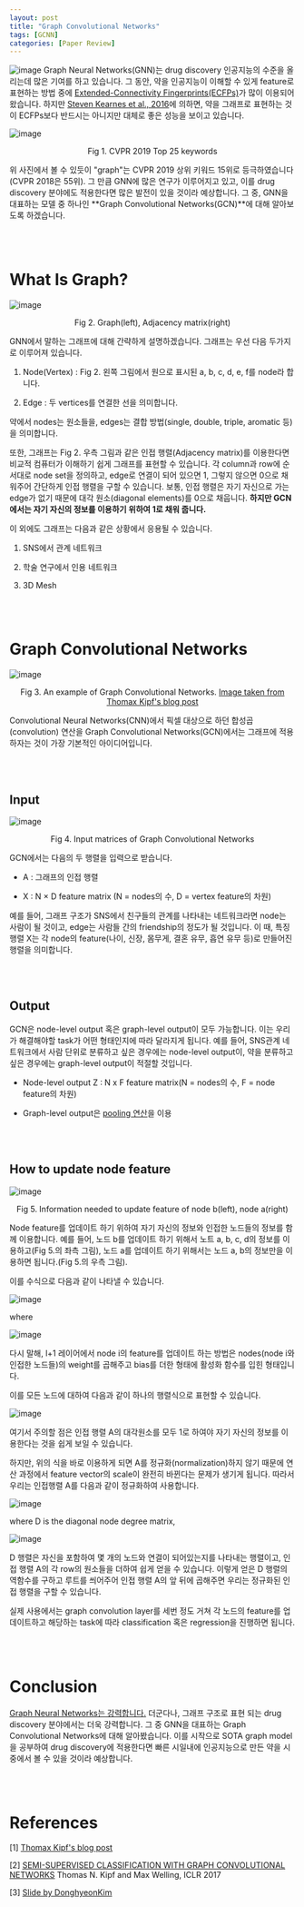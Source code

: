 ```yaml
---
layout: post
title: "Graph Convolutional Networks"
tags: [GCNN]
categories: [Paper Review]
---
```

![image](https://user-images.githubusercontent.com/50114210/72908465-d8269b00-3d78-11ea-8c37-afad920b4083.png)
Graph Neural Networks(GNN)는 drug discovery 인공지능의 수준을 올리는데 많은 기여를 하고 있습니다. 그 동안, 약을 인공지능이 이해할 수 있게 feature로 표현하는 방법 중에 [Extended-Connectivity Fingerprints(ECFPs)](https://pubs.acs.org/doi/abs/10.1021/ci100050t)가 많이 이용되어 왔습니다. 하지만 [Steven Kearnes et al., 2016](https://arxiv.org/pdf/1603.00856.pdf)에 의하면, 약을 그래프로 표현하는 것이 ECFPs보다 반드시는 아니지만 대체로 좋은 성능을 보이고 있습니다.
     
![image](https://user-images.githubusercontent.com/50114210/72908527-ef658880-3d78-11ea-9c0a-24c5fed482f0.png)         
   
<center>Fig 1. CVPR 2019 Top 25 keywords</center>
    
위 사진에서 볼 수 있듯이 "graph"는 CVPR 2019 상위 키워드 15위로 등극하였습니다(CVPR 2018은 55위). 그 만큼 GNN에 많은 연구가 이루어지고 있고, 이를 drug discovery 분야에도 적용한다면 많은 발전이 있을 것이라 예상합니다. 그 중, GNN을 대표하는 모델 중 하나인 **Graph Convolutional Networks(GCN)**에 대해 알아보도록 하겠습니다.
      
<br></br> 
# What Is Graph?
![image](https://user-images.githubusercontent.com/50114210/72910610-1f625b00-3d7c-11ea-809a-3b377deed8c0.png)          
    
<center>Fig 2. Graph(left), Adjacency matrix(right)</center>
    
GNN에서 말하는 그래프에 대해 간략하게 설명하겠습니다. 그래프는 우선 다음 두가지로 이루어져 있습니다.         
    
1. Node(Vertex) : Fig 2. 왼쪽 그림에서 원으로 표시된 a, b, c, d, e, f를 node라 합니다.          
      
2. Edge : 두 vertices를 연결한 선을 의미합니다.          
   
약에서 nodes는 원소들을, edges는 결합 방법(single, double, triple, aromatic 등)을 의미합니다.         
     
또한, 그래프는 Fig 2. 우측 그림과 같은 인접 행렬(Adjacency matrix)를 이용한다면 비교적 컴퓨터가 이해하기 쉽게 그래프를 표현할 수 있습니다. 각 column과 row에 순서대로 node set을 정의하고, edge로 연결이 되어 있으면 1, 그렇지 않으면 0으로 채워주어 간단하게 인접 행렬을 구할 수 있습니다. 보통, 인접 행렬은 자기 자신으로 가는 edge가 없기 때문에 대각 원소(diagonal elements)를 0으로 채웁니다. **하지만 GCN에서는 자기 자신의 정보를 이용하기 위하여 1로 채워 줍니다.**        
    
이 외에도 그래프는 다음과 같은 상황에서 응용될 수 있습니다.      
      
1. SNS에서 관계 네트워크
     
2. 학술 연구에서 인용 네트워크
       
3. 3D Mesh
    
<br></br> 
# Graph Convolutional Networks
![image](https://user-images.githubusercontent.com/50114210/72911676-cbf10c80-3d7d-11ea-8135-883d3af809de.png)       
<center>Fig 3. An example of Graph Convolutional Networks. <U>Image taken from Thomax Kipf's blog post</U></center>
   
Convolutional Neural Networks(CNN)에서 픽셀 대상으로 하던 합성곱(convolution) 연산을 Graph Convolutional Networks(GCN)에서는 그래프에 적용하자는 것이 가장 기본적인 아이디어입니다.      
   
<br></br> 
## Input
![image](https://user-images.githubusercontent.com/50114210/72912164-94369480-3d7e-11ea-8dd1-e2c93f51644a.png)    
<center>Fig 4. Input matrices of Graph Convolutional Networks</center>
   
GCN에서는 다음의 두 행렬을 입력으로 받습니다.
   
* A : 그래프의 인접 행렬
        
* X : N × D feature matrix (N = nodes의 수, D = vertex feature의 차원)
      
예를 들어, 그래프 구조가 SNS에서 친구들의 관계를 나타내는 네트워크라면 node는 사람이 될 것이고, edge는 사람들 간의 friendship의 정도가 될 것입니다. 이 때, 특징 행렬 X는 각 node의 feature(나이, 신장, 몸무게, 결혼 유무, 흡연 유무 등)로 만들어진 행렬을 의미합니다.
      
<br></br>  
## Output
GCN은 node-level output 혹은 graph-level output이 모두 가능합니다. 이는 우리가 해결해야할 task가 어떤 형태인지에 따라 달라지게 됩니다. 예를 들어, SNS관계 네트워크에서 사람 단위로 분류하고 싶은 경우에는 node-level output이, 약을 분류하고 싶은 경우에는 graph-level output이 적절할 것입니다.
     
* Node-level output Z : N x F feature matrix(N = nodes의 수, F = node feature의 차원)
       
* Graph-level output은 <U>pooling 연산</U>을 이용
    
<br></br>  
## How to update node feature
![image](https://user-images.githubusercontent.com/50114210/72912885-a36a1200-3d7f-11ea-987c-a405177f754c.png)
<center>Fig 5. Information needed to update feature of node b(left), node a(right)</center>
    
Node feature를 업데이트 하기 위하여 자기 자신의 정보와 인접한 노드들의 정보를 함께 이용합니다. 예를 들어, 노드 b를 업데이트 하기 위해서 노트 a, b, c, d의 정보를 이용하고(Fig 5.의 좌측 그림), 노드 a를 업데이트 하기 위해서는 노드 a, b의 정보만을 이용하면 됩니다.(Fig 5.의 우측 그림).      
     
이를 수식으로 다음과 같이 나타낼 수 있습니다.
   
![image](https://user-images.githubusercontent.com/50114210/72913129-0491e580-3d80-11ea-8396-991da95b8ead.png)     
     
where
    
![image](https://user-images.githubusercontent.com/50114210/72913193-212e1d80-3d80-11ea-89c3-35bb3d469fbc.png)    
   
다시 말해, l+1 레이어에서 node i의 feature를 업데이트 하는 방법은 nodes(node i와 인접한 노드들)의 weight를 곱해주고 bias를 더한 형태에 활성화 함수를 입힌 형태입니다.     
       
이를 모든 노드에 대하여 다음과 같이 하나의 행렬식으로 표현할 수 있습니다.   
      
![image](https://user-images.githubusercontent.com/50114210/72913277-4589fa00-3d80-11ea-806a-9bb7c24160ea.png)   
      
여기서 주의할 점은 인접 행렬 A의 대각원소를 모두 1로 하여야 자기 자신의 정보를 이용한다는 것을 쉽게 보일 수 있습니다.
        
하지만, 위의 식을 바로 이용하게 되면 A를 정규화(normalization)하지 않기 때문에 연산 과정에서 feature vector의 scale이 완전히 바뀐다는 문제가 생기게 됩니다. 따라서 우리는 인접행렬 A를 다음과 같이 정규화하여 사용합니다.
    
![image](https://user-images.githubusercontent.com/50114210/72913407-723e1180-3d80-11ea-9681-e0144df3f860.png)   
     
where D is the diagonal node degree matrix,     

![image](https://user-images.githubusercontent.com/50114210/72913466-8550e180-3d80-11ea-8005-99c1cefb4bb0.png)      
     
D 행렬은 자신을 포함하여 몇 개의 노드와 연결이 되어있는지를 나타내는 행렬이고, 인접 행렬 A의 각 row의 원소들을 더하여 쉽게 얻을 수 있습니다. 이렇게 얻은 D 행렬의 역함수를 구하고 루트를 씌어주어 인접 행렬 A의 앞 뒤에 곱해주면 우리는 정규화된 인접 행렬을 구할 수 있습니다.   
       
실제 사용에서는 graph convolution layer를 세번 정도 거쳐 각 노드의 feature를 업데이트하고 해당하는 task에 따라 classification 혹은 regression을 진행하면 됩니다.   
     
<br></br> 
# Conclusion
<U>Graph Neural Networks는 강력합니다.</U> 더군다나, 그래프 구조로 표현 되는 drug discovery 분야에서는 더욱 강력합니다. 그 중 GNN을 대표하는 Graph Convolutional Networks에 대해 알아봤습니다. 이를 시작으로 SOTA graph model을 공부하여 drug discovery에 적용한다면 빠른 시일내에 인공지능으로 만든 약을 시중에서 볼 수 있을 것이라 예상합니다.
     
<br></br> 
# References
    
[1] [<U>Thomax Kipf's blog post</U>](https://tkipf.github.io/graph-convolutional-networks/)   
      
[2] [<U>SEMI-SUPERVISED CLASSIFICATION WITH GRAPH CONVOLUTIONAL NETWORKS</U>](https://arxiv.org/pdf/1609.02907.pdf) Thomas N. Kipf and Max Welling, ICLR 2017
     
[3] [<U>Slide by DonghyeonKim</U>](https://www.slideshare.net/DonghyeonKim7/graph-convolutional-network-gcn)
